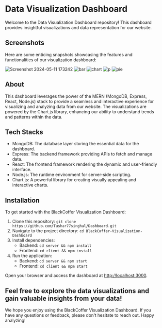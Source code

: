 # Data Visualization Dashboard

Welcome to the Data Visualization Dashboard repository! This dashboard provides insightful visualizations and data representation for our website. 

## Screenshots

Here are some enticing snapshots showcasing the features and functionalities of our visualization dashboard:

![Screenshot 2024-05-11 173242](https://github.com/Tushar77singhal/Dashboard/assets/108344153/3215d481-04f3-46b2-a801-68e65a4e7a7e)
![bar](https://github.com/Tushar77singhal/Dashboard/assets/108344153/4978ee04-77f6-48c9-b200-a2c8671c26f2)
![chart](https://github.com/Tushar77singhal/Dashboard/assets/108344153/03dbc646-133f-41f6-b9d0-83e0a54a4809)
![p](https://github.com/Tushar77singhal/Dashboard/assets/108344153/eb968a2e-ee11-443c-9dbe-f3f07c9a8793)
![pie](https://github.com/Tushar77singhal/Dashboard/assets/108344153/615ce216-cb56-46fa-8dcc-3393ff51e9e5)

## About

This dashboard leverages the power of the MERN (MongoDB, Express, React, Node.js) stack to provide a seamless and interactive experience for visualizing and analyzing data from our website. The visualizations are powered by the Chart.js library, enhancing our ability to understand trends and patterns within the data.

## Tech Stacks

- MongoDB: The database layer storing the essential data for the dashboard.
- Express: The backend framework providing APIs to fetch and manage data.
- React: The frontend framework rendering the dynamic and user-friendly interface.
- Node.js: The runtime environment for server-side scripting.
- Chart.js: A powerful library for creating visually appealing and interactive charts.

## Installation

To get started with the BlackCoffer Visualization Dashboard:

1. Clone this repository: `git clone https://github.com/Tushar77singhal/Dashboard.git`
2. Navigate to the project directory: `cd BlackCoffer-Visualization-Dashboard`
3. Install dependencies:
   - Backend: `cd server && npm install`
   - Frontend: `cd client && npm install`
4. Run the application:
   - Backend: `cd server && npm start`
   - Frontend: `cd client && npm start`

Open your browser and access the dashboard at [http://localhost:3000](http://localhost:3000).

Feel free to explore the data visualizations and gain valuable insights from your data!
---

We hope you enjoy using the BlackCoffer Visualization Dashboard. If you have any questions or feedback, please don't hesitate to reach out. Happy analyzing!
